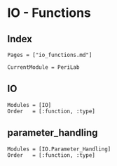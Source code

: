 # IO - Functions

## Index

```@index
Pages = ["io_functions.md"]
```

```@meta
CurrentModule = PeriLab
```

## IO

```@autodocs
Modules = [IO]
Order   = [:function, :type]
```

## parameter_handling

```@autodocs
Modules = [IO.Parameter_Handling]
Order   = [:function, :type]
```
